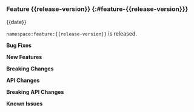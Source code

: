 ### Feature {{release-version}} {:#feature-{{release-version}}}

{{date}}

`namespace:feature:{{release-version}}` is released.

**Bug Fixes**

**New Features**

**Breaking Changes**

**API Changes**

**Breaking API Changes**

**Known Issues**
